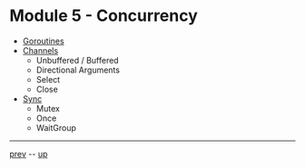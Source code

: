 # Module 5 - Concurrency
- [Goroutines](5.1.md)
- [Channels](5.2.md)
  - Unbuffered / Buffered
  - Directional Arguments
  - Select
  - Close
- [Sync](5.3.md)
  - Mutex
  - Once
  - WaitGroup

---

[prev](../4-Design/Readme.md) -- [up](../Readme.md)